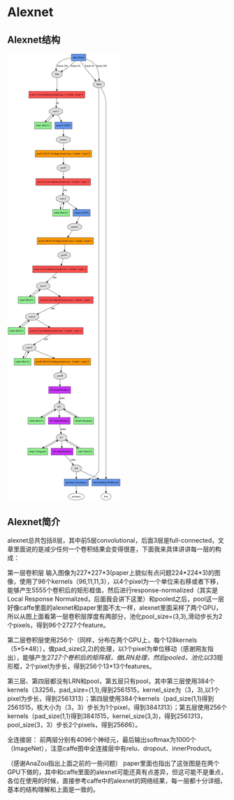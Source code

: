 # Alexnet
## Alexnet结构
![ ](./pics/alexnet1.jpg  "alexnet_structure")

## Alexnet简介
alexnet总共包括8层，其中前5层convolutional，后面3层是full-connected，文章里面说的是减少任何一个卷积结果会变得很差，下面我来具体讲讲每一层的构成：

第一层卷积层 输入图像为227\*227\*3(paper上貌似有点问题224\*224\*3)的图像，使用了96个kernels（96,11,11,3），以4个pixel为一个单位来右移或者下移，能够产生5555个卷积后的矩形框值，然后进行response-normalized（其实是Local Response Normalized，后面我会讲下这里）和pooled之后，pool这一层好像caffe里面的alexnet和paper里面不太一样，alexnet里面采样了两个GPU，所以从图上面看第一层卷积层厚度有两部分，池化pool_size=(3,3),滑动步长为2个pixels，得到96个2727个feature。

第二层卷积层使用256个（同样，分布在两个GPU上，每个128kernels（5\*5\*48）），做pad_size(2,2)的处理，以1个pixel为单位移动（感谢网友指出），能够产生27*27个卷积后的矩阵框，做LRN处理，然后pooled，池化以3*3矩形框，2个pixel为步长，得到256个13*13个features。

第三层、第四层都没有LRN和pool，第五层只有pool，其中第三层使用384个kernels（3*3*256，pad_size=(1,1),得到256*15*15，kernel_size为（3，3),以1个pixel为步长，得到256*13*13）；第四层使用384个kernels（pad_size(1,1)得到256*15*15，核大小为（3，3）步长为1个pixel，得到384*13*13）；第五层使用256个kernels（pad_size(1,1)得到384*15*15，kernel_size(3,3)，得到256*13*13，pool_size(3，3）步长2个pixels，得到256*6*6）。


全连接层： 前两层分别有4096个神经元，最后输出softmax为1000个（ImageNet），注意caffe图中全连接层中有relu、dropout、innerProduct。

（感谢AnaZou指出上面之前的一些问题） paper里面也指出了这张图是在两个GPU下做的，其中和caffe里面的alexnet可能还真有点差异，但这可能不是重点，各位在使用的时候，直接参考caffe中的alexnet的网络结果，每一层都十分详细，基本的结构理解和上面是一致的。
